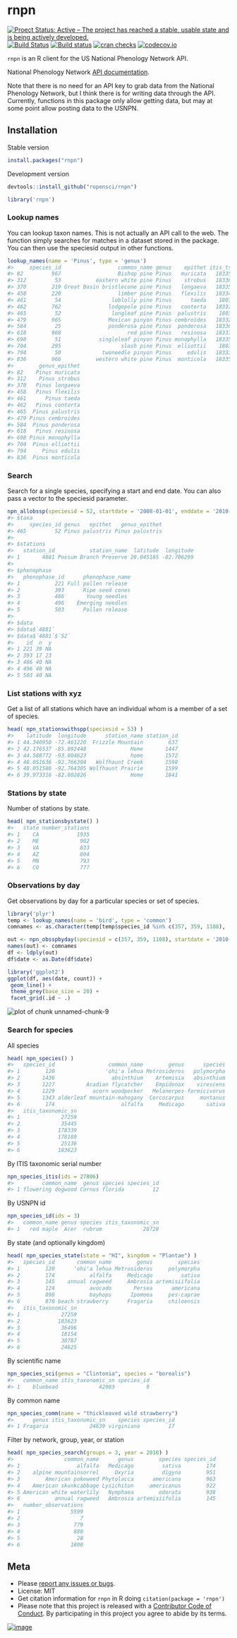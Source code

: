 rnpn
========


[![Proect Status: Active – The project has reached a stable, usable state and is being actively developed.](http://www.repostatus.org/badges/latest/active.svg)](http://www.repostatus.org/#active)
[![Build Status](https://api.travis-ci.org/ropensci/rnpn.png)](https://travis-ci.org/ropensci/rnpn)
[![Build status](https://ci.appveyor.com/api/projects/status/es65utr5jmfmcsrg/branch/master)](https://ci.appveyor.com/project/sckott/rnpn/branch/master)
[![cran checks](https://cranchecks.info/badges/worst/rnpn)](https://cranchecks.info/pkgs/rnpn)
[![codecov.io](https://codecov.io/github/ropensci/rnpn/coverage.svg?branch=master)](https://codecov.io/github/ropensci/rnpn?branch=master)

`rnpn` is an R client for the US National Phenology Network API.

National Phenology Network [API documentation](https://docs.google.com/document/d/1yNjupricKOAXn6tY1sI7-EwkcfwdGUZ7lxYv7fcPjO8/edit?hl=en_US).

Note that there is no need for an API key to grab data from the National Phenology Network, but I think there is for writing data through the API. Currently, functions in this package only allow getting data, but may at some point allow posting data to the USNPN.

## Installation

Stable version


```r
install.packages("rnpn")
```

Development version


```r
devtools::install_github("ropensci/rnpn")
```


```r
library('rnpn')
```

### Lookup names

You can lookup taxon names. This is not actually an API call to the web. The function simply searches for matches in a dataset stored in the package. You can then use the speciesid output in other functions.


```r
lookup_names(name = 'Pinus', type = 'genus')
#>     species_id                  common_name genus    epithet itis_tsn
#> 82         967                  Bishop pine Pinus   muricata   183359
#> 312         53           eastern white pine Pinus    strobus   183385
#> 370        219 Great Basin bristlecone pine Pinus   longaeva   183352
#> 458        220                  limber pine Pinus   flexilis   183343
#> 461         54                loblolly pine Pinus      taeda    18037
#> 462        762               lodgepole pine Pinus   contorta   183327
#> 465         52                longleaf pine Pinus  palustris    18038
#> 479        965               Mexican pinyon Pinus cembroides   183321
#> 584         25               ponderosa pine Pinus  ponderosa   183365
#> 618        968                     red pine Pinus   resinosa   183375
#> 698         51            singleleaf pinyon Pinus monophylla   183353
#> 704        295                   slash pine Pinus  elliottii    18036
#> 794         50             twoneedle pinyon Pinus     edulis   183336
#> 836        966           western white pine Pinus  monticola   183356
#>        genus_epithet
#> 82    Pinus muricata
#> 312    Pinus strobus
#> 370   Pinus longaeva
#> 458   Pinus flexilis
#> 461      Pinus taeda
#> 462   Pinus contorta
#> 465  Pinus palustris
#> 479 Pinus cembroides
#> 584  Pinus ponderosa
#> 618   Pinus resinosa
#> 698 Pinus monophylla
#> 704  Pinus elliottii
#> 794     Pinus edulis
#> 836  Pinus monticola
```

### Search

Search for a single species, specifying a start and end date. You can also pass a vector to the speciesid parameter.


```r
npn_allobssp(speciesid = 52, startdate = '2008-01-01', enddate = '2010-12-31')
#> $taxa
#>     species_id genus   epithet   genus_epithet
#> 465         52 Pinus palustris Pinus palustris
#> 
#> $stations
#>   station_id           station_name  latitude  longitude
#> 1       4881 Possum Branch Preserve 28.045185 -82.706299
#> 
#> $phenophase
#>   phenophase_id      phenophase_name
#> 1           221 Full pollen release 
#> 2           393      Ripe seed cones
#> 3           486       Young needles 
#> 4           496    Emerging needles 
#> 5           503      Pollen release 
#> 
#> $data
#> $data$`4881`
#> $data$`4881`$`52`
#>    id  n  y
#> 1 221 39 NA
#> 2 393 17 23
#> 3 486 40 NA
#> 4 496 40 NA
#> 5 503 40 NA
```

### List stations with xyz

Get a list of all stations which have an individual whom is a member of a set of species.


```r
head( npn_stationswithspp(speciesid = 53) )
#>    latitude  longitude      station_name station_id
#> 1 44.340950 -72.461220  Frizzle Mountain        637
#> 2 42.176537 -85.892448              Home       1447
#> 3 44.588772 -93.004623              home       1572
#> 4 48.051636 -92.766304   Wolfhaunt Creek       1598
#> 5 48.051586 -92.764305 Wolfhaunt Prairie       1599
#> 6 39.973316 -82.802826              Home       1841
```

### Stations by state

Number of stations by state.


```r
head( npn_stationsbystate() )
#>   state number_stations
#> 1    CA            1935
#> 2    ME             902
#> 3    VA             833
#> 4    AZ             804
#> 5    MN             793
#> 6    CO             777
```

### Observations by day

Get observations by day for a particular species or set of species.


```r
library('plyr')
temp <- lookup_names(name = 'bird', type = 'common')
comnames <- as.character(temp[temp$species_id %in% c(357, 359, 1108), 'common_name'])

out <- npn_obsspbyday(speciesid = c(357, 359, 1108), startdate = '2010-04-01', enddate = '2013-09-31')
names(out) <- comnames
df <- ldply(out)
df$date <- as.Date(df$date)

library('ggplot2')
ggplot(df, aes(date, count)) +
 geom_line() +
 theme_grey(base_size = 20) +
 facet_grid(.id ~ .)
```

![plot of chunk unnamed-chunk-9](inst/img/unnamed-chunk-9-1.png)

### Search for species

All species


```r
head( npn_species() )
#>   species_id                 common_name        genus      species
#> 1        120                'ohi'a lehua Metrosideros   polymorpha
#> 2       1436                  absinthium    Artemisia   absinthium
#> 3       1227          Acadian flycatcher    Empidonax    virescens
#> 4       1229            acorn woodpecker   Melanerpes formicivorus
#> 5       1343 alderleaf mountain-mahogany  Cercocarpus     montanus
#> 6        174                     alfalfa     Medicago       sativa
#>   itis_taxonomic_sn
#> 1             27259
#> 2             35445
#> 3            178339
#> 4            178189
#> 5             25136
#> 6            183623
```

By ITIS taxonomic serial number


```r
npn_species_itis(ids = 27806)
#>         common_name  genus species species_id
#> 1 flowering dogwood Cornus florida         12
```

By USNPN id


```r
npn_species_id(ids = 3)
#>   common_name genus species itis_taxonomic_sn
#> 1   red maple  Acer  rubrum             28728
```

By state (and optionally kingdom)


```r
head( npn_species_state(state = "HI", kingdom = "Plantae") )
#>   species_id       common_name        genus        species
#> 1        120      'ohi'a lehua Metrosideros     polymorpha
#> 2        174           alfalfa     Medicago         sativa
#> 3        145    annual ragweed     Ambrosia artemisiifolia
#> 4        124           avocado       Persea      americana
#> 5        898           bayhops      Ipomoea     pes-caprae
#> 6        870 beach strawberry      Fragaria     chiloensis
#>   itis_taxonomic_sn
#> 1             27259
#> 2            183623
#> 3             36496
#> 4             18154
#> 5             30787
#> 6             24625
```

By scientific name


```r
npn_species_sci(genus = "Clintonia", species = "borealis")
#>   common_name itis_taxonomic_sn species_id
#> 1    bluebead             42903          9
```

By common name


```r
npn_species_comm(name = "thickleaved wild strawberry")
#>      genus itis_taxonomic_sn    species species_id
#> 1 Fragaria             24639 virginiana         17
```

Filter by network, group, year, or station


```r
head( npn_species_search(groups = 3, year = 2010) )
#>                common_name      genus        species species_id
#> 1                  alfalfa   Medicago         sativa        174
#> 2    alpine mountainsorrel     Oxyria         digyna        951
#> 3        American pokeweed Phytolacca      americana        963
#> 4    American skunkcabbage Lysichiton     americanus        922
#> 5 American white waterlily   Nymphaea        odorata        938
#> 6           annual ragweed   Ambrosia artemisiifolia        145
#>   number_observations
#> 1                5599
#> 2                   7
#> 3                 779
#> 4                 880
#> 5                  28
#> 6                1800
```

## Meta

* Please [report any issues or bugs](https://github.com/ropensci/rnpn/issues).
* License: MIT
* Get citation information for `rnpn` in R doing `citation(package = 'rnpn')`
* Please note that this project is released with a [Contributor Code of Conduct](CONDUCT.md). By participating in this project you agree to abide by its terms.

[![image](http://ropensci.org/public_images/github_footer.png)](http://ropensci.org)
